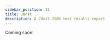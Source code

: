 ```yaml
---
sidebar_position: 11
title: JUnit
description: A JUnit JSON test results report
---
```

Coming soon!
